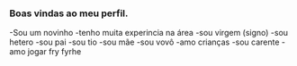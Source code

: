 ### Boas vindas ao meu perfil. 
-Sou um novinho
-tenho muita experincia na área
-sou virgem (signo)
-sou hetero
-sou pai
-sou tio
-sou mãe
-sou vovô
-amo crianças
-sou carente
-amo jogar fry fyrhe
